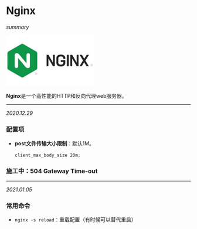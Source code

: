 # Nginx

*summary*

<img src="./Nginx.assets/image-20201229111812766.png" alt="image-20201229111812766" style="zoom:80%;" />

**Nginx**是一个高性能的HTTP和反向代理web服务器。

---

*2020.12.29*

### 配置项

- **post文件传输大小限制**：默认1M。

  ```nginx
  client_max_body_size 20m;
  ```

### 施工中：504 Gateway Time-out

---

*2021.01.05*

### 常用命令

- `nginx -s reload`：重载配置（有时候可以替代重启）